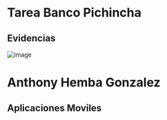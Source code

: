 # Tarea Banco Pichincha 

## Evidencias
 ![image](https://github.com/MrHemba/TareaBancoPichincha/assets/119627674/82eda5a7-c8cb-4241-8fea-1b0e85ab9502)

# Anthony Hemba Gonzalez
## Aplicaciones Moviles
